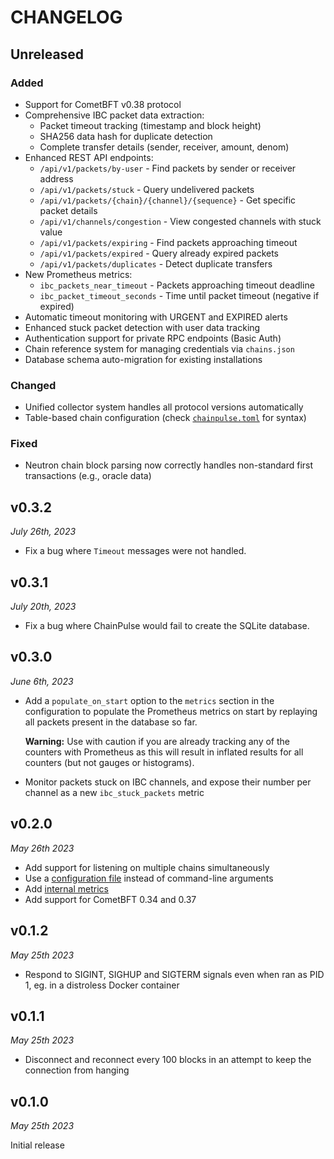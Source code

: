 # CHANGELOG

## Unreleased

### Added
- Support for CometBFT v0.38 protocol
- Comprehensive IBC packet data extraction:
  - Packet timeout tracking (timestamp and block height)
  - SHA256 data hash for duplicate detection
  - Complete transfer details (sender, receiver, amount, denom)
- Enhanced REST API endpoints:
  - `/api/v1/packets/by-user` - Find packets by sender or receiver address
  - `/api/v1/packets/stuck` - Query undelivered packets
  - `/api/v1/packets/{chain}/{channel}/{sequence}` - Get specific packet details
  - `/api/v1/channels/congestion` - View congested channels with stuck value
  - `/api/v1/packets/expiring` - Find packets approaching timeout
  - `/api/v1/packets/expired` - Query already expired packets
  - `/api/v1/packets/duplicates` - Detect duplicate transfers
- New Prometheus metrics:
  - `ibc_packets_near_timeout` - Packets approaching timeout deadline
  - `ibc_packet_timeout_seconds` - Time until packet timeout (negative if expired)
- Automatic timeout monitoring with URGENT and EXPIRED alerts
- Enhanced stuck packet detection with user data tracking
- Authentication support for private RPC endpoints (Basic Auth)
- Chain reference system for managing credentials via `chains.json`
- Database schema auto-migration for existing installations

### Changed
- Unified collector system handles all protocol versions automatically
- Table-based chain configuration (check [`chainpulse.toml`](./chainpulse.toml) for syntax)

### Fixed
- Neutron chain block parsing now correctly handles non-standard first transactions (e.g., oracle data)

## v0.3.2

*July 26th, 2023*

- Fix a bug where `Timeout` messages were not handled.

## v0.3.1

*July 20th, 2023*

- Fix a bug where ChainPulse would fail to create the SQLite database.

## v0.3.0

*June 6th, 2023*

- Add a `populate_on_start` option to the `metrics` section in the configuration to
  populate the Prometheus metrics on start by replaying all packets present in the database so far.

  **Warning:** Use with caution if you are already tracking any of the counters with Prometheus as this
  will result in inflated results for all counters (but not gauges or histograms).
- Monitor packets stuck on IBC channels, and expose their number per channel as a new `ibc_stuck_packets` metric

## v0.2.0

*May 26th 2023*

- Add support for listening on multiple chains simultaneously
- Use a [configuration file](./README.md#configuration) instead of command-line arguments
- Add [internal metrics](./README.md/#internal-metrics)
- Add support for CometBFT 0.34 and 0.37

## v0.1.2

*May 25th 2023*

- Respond to SIGINT, SIGHUP and SIGTERM signals even when ran as PID 1, eg. in a distroless Docker container

## v0.1.1

*May 25th 2023*

- Disconnect and reconnect every 100 blocks in an attempt to keep the connection from hanging

## v0.1.0

*May 25th 2023*

Initial release
